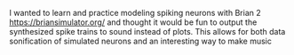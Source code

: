 I wanted to learn and practice modeling spiking neurons with Brian 2 https://briansimulator.org/ and thought it would be fun to output the synthesized spike trains to sound instead of plots. This allows for both data sonification of simulated neurons and an interesting way to make music
